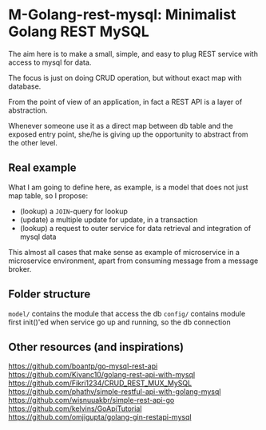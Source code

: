 # M-Golang-rest-mysql: Minimalist Golang REST MySQL

The aim here is to make a small, simple, and easy to plug REST service with access to mysql for
data.

The focus is just on doing CRUD operation, but without exact map with database.

From the point of view of an application, in fact a REST API is a layer of abstraction.

Whenever someone use it as a direct map between db table and the exposed entry point, she/he
is giving up the opportunity to abstract from the other level.

## Real example

What I am going to define here, as example, is a model that does not just map table, so
I propose:

- (lookup) a `JOIN`-query for lookup
- (update) a multiple update for update, in a transaction
- (lookup) a request to outer service for data retrieval and integration of mysql data

This almost all cases that make sense as example of microservice in a microservice environment,
apart from consuming message from a message broker.

## Folder structure

`model/` contains the module that access the db
`config/` contains module first init()'ed when service go up and running, so the db connection


## Other resources (and inspirations)


https://github.com/boantp/go-mysql-rest-api
https://github.com/Kivanc10/golang-rest-api-with-mysql
https://github.com/Fikri1234/CRUD_REST_MUX_MySQL
https://github.com/phathv/simple-restful-api-with-golang-mysql
https://github.com/wisnuuakbr/simple-rest-api-go
https://github.com/kelvins/GoApiTutorial
https://github.com/omjigupta/golang-gin-restapi-mysql